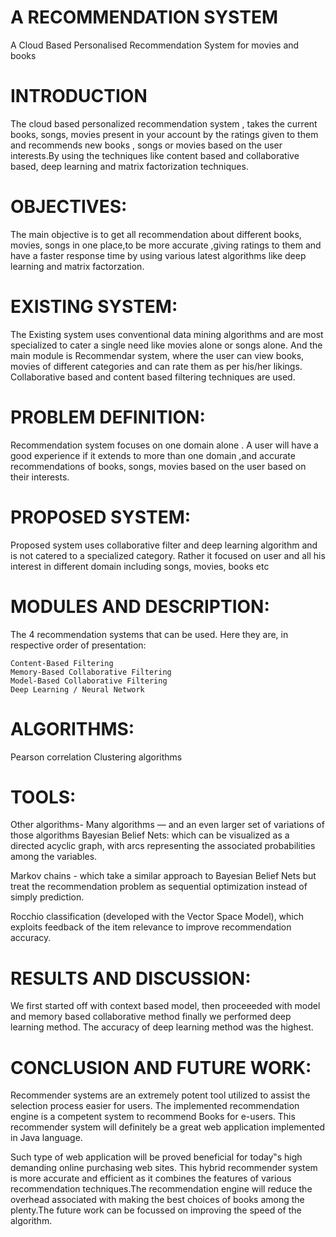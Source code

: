 # A RECOMMENDATION SYSTEM
A Cloud Based Personalised Recommendation System for movies and books

<h1> INTRODUCTION </h1>

The cloud based personalized recommendation system , takes the current books, songs, movies present in your account by the ratings given to them and recommends new books , songs or movies based on the user interests.By using the techniques like content based and collaborative based, deep learning and matrix factorization techniques.

# OBJECTIVES:

The main objective is to get all recommendation about different books, movies, songs in one place,to be more accurate  ,giving ratings to them and have a faster response time by using various latest algorithms like deep learning and matrix factorzation. 

# EXISTING SYSTEM:

The Existing system uses conventional data mining algorithms and are most specialized to cater a single need like movies alone or songs alone. And the main module is Recommendar system, where the user can view books, movies of different categories and can rate them as per his/her likings. Collaborative based and content based filtering techniques are used.

# PROBLEM DEFINITION:

Recommendation system focuses on one domain alone . A user will have a good experience if it extends to more than one domain ,and  accurate recommendations   of books, songs, movies based on the user based on their interests.

# PROPOSED SYSTEM:

Proposed system uses collaborative filter and deep learning algorithm and is not catered to a specialized category. Rather it focused on user and all his interest in different domain including songs, movies, books etc

# MODULES AND DESCRIPTION:

 The 4 recommendation systems that can be used. Here they are, in respective order of presentation:

    Content-Based Filtering
    Memory-Based Collaborative Filtering
    Model-Based Collaborative Filtering
    Deep Learning / Neural Network
   
# ALGORITHMS:

   Pearson correlation
   Clustering algorithms
   
 # TOOLS:
   
Other algorithms- Many algorithms — and an even larger set of variations of those algorithms
Bayesian Belief Nets:
which can be visualized as a directed acyclic graph, with arcs representing the associated probabilities among the variables.

Markov chains -  which take a similar approach to Bayesian Belief Nets but treat the recommendation problem as sequential optimization instead of simply prediction.

Rocchio classification (developed with the Vector Space Model), which exploits feedback of the item relevance to improve recommendation accuracy.   
        
# RESULTS AND DISCUSSION: 

We first started off with context based model, then proceeeded with model and memory based collaborative method finally we performed deep learning method. The accuracy of deep learning method was the highest.

# CONCLUSION AND FUTURE WORK:

Recommender systems are an extremely potent tool utilized to assist the selection process easier for users. The implemented  recommendation engine is a competent system to recommend Books for e-users. This recommender system will definitely be a great web application implemented in Java language. 

Such type of web application will be proved beneficial for today‟s high demanding online purchasing web sites. This hybrid recommender system is more accurate and efficient as it combines the features of various recommendation techniques.The recommendation engine will reduce the overhead associated with making the best choices of books among the plenty.The future work can be focussed on improving the speed of the algorithm.

    
    












